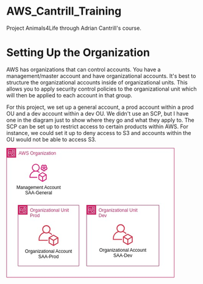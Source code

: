 # AWS_Cantrill_Training
Project Animals4Life through Adrian Cantrill's course.

# Setting Up the Organization
AWS has organizations that can control accounts.  You have a management/master account and have organizational accounts.  It's best to structure the organizational accounts inside of organizational units.  This allows you to apply security control policies to the organizational unit which will then be applied to each account in that group.  

For this project, we set up a general account, a prod account within a prod OU and a dev account within a dev OU.  We didn't use an SCP, but I have one in the diagram just to show where they go and what they apply to.  The SCP can be set up to restrict access to certain products within AWS.  For instance, we could set it up to deny access to S3 and accounts within the OU would not be able to access S3.

![organization](organization.jpg)
